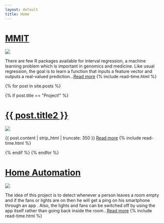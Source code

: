 ```yaml
---
layout: default
title: Home
---
```


<div class="posts2">
  <h1>
    <a href="https://aldro61.github.io/mmit/tutorials/R/">MMIT</a>
  </h1>
  
  <div class="thumbnail-container">
    <a href="https://aldro61.github.io/mmit/tutorials/R/"><img src="https://ai2-s2-public.s3.amazonaws.com/figures/2017-08-08/c0c4573cb8bc9c03815c664aeeaebb99ae237040/3-Figure1-1.png"></a>
  </div>
  
  <p> 
    There are few R packages available for interval regression, a machine learning problem which is important in genomics and medicine. Like usual regression, the goal is to learn a function that inputs a feature vector and outputs a real-valued prediction...<a href="https://aldro61.github.io/mmit/tutorials/R/">Read more</a><span class="post-date"> <i class="fa fa-clock-o" aria-hidden="true"></i> {% include read-time.html %}</span>
  </p>
 </div>


{% for post in site.posts %}
 <div class="posts">
  {% if post.title == "Project!" %}
  <h1>
    <a href="{{ site.github.url }}{{ post.url }}">{{ post.title2 }}</a>
  </h1>
  
  <div class="thumbnail-container">
    <a href="{{ site.github.url }}{{ post.url }}"><img src="{{ site.github.url }}/assets/img/{{ post.image }}"></a>
  </div>
  
  <p>
    {{ post.content | strip_html | truncate: 350 }} <a href="{{ site.github.url }}{{ post.url }}">Read more</a>
    <span class="post-date"> <i class="fa fa-clock-o" aria-hidden="true"></i> {% include read-time.html %}</span>
  </p>
 </div>
  {% endif %}
{% endfor %}


<div class="posts3">
  <h1>
    <a href="https://www.instructables.com/id/Making-Smart-home-Devices-techiniche-boltiot/">Home Automation</a>
  </h1>
  
  <div class="thumbnail-container">
    <a href="https://www.instructables.com/id/Making-Smart-home-Devices-techiniche-boltiot/"><img src="https://cdn.instructables.com/FDR/UT8B/IMTGE6ID/FDRUT8BIMTGE6ID.LARGE.jpg?auto=webp&fit=bounds"></a>
  </div>
  
  <p> 
    The idea of this project is to detect whenever a person leaves a room empty and if the fans or lights are on then he will get a ping on his smartphone through an app . Also, the lights and fans can be switched off by using the app itself rather than going back inside the room...<a href="https://www.instructables.com/id/Making-Smart-home-Devices-techiniche-boltiot/">Read more</a><span class="post-date"> <i class="fa fa-clock-o" aria-hidden="true"></i> {% include read-time.html %}</span>
  </p>
 </div>





